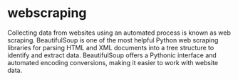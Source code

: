 # webscraping
Collecting data from websites using an automated process is known as web scraping.
BeautifulSoup is one of the most helpful Python web scraping libraries for parsing HTML and XML documents into a tree structure to identify and extract data. BeautifulSoup offers a Pythonic interface and automated encoding conversions, making it easier to work with website data. 
